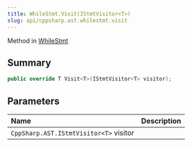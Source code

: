 ```yaml
---
title: WhileStmt.Visit(IStmtVisitor<T>)
slug: api/cppsharp.ast.whilestmt.visit
---
```

Method in [WhileStmt](/api/cppsharp/ast/whilestmt)

## Summary



```csharp
public override T Visit<T>(IStmtVisitor<T> visitor);
```

## Parameters

|Name|Description|
|:---|:---|
|`CppSharp.AST.IStmtVisitor<T>` visitor||

